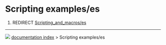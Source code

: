 # Scripting examples/es
1.  REDIRECT [Scripting_and_macros/es](Scripting_and_macros/es.md)



---
![](images/Button_right.svg) [documentation index](../README.md) > Scripting examples/es
